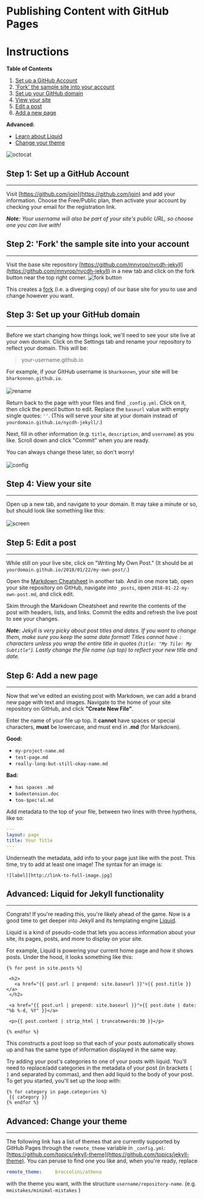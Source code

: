 # Publishing Content with GitHub Pages
# Instructions

__Table of Contents__
1. [Set up a GitHub Account](#step-1-set-up-a-github-account)
2. ['Fork' the sample site into your account](#step-2-fork-the-sample-site-into-your-account)
3. [Set up your GitHub domain](#step-3-set-up-your-github-domain)
4. [View your site](#step-4-view-your-site)
5. [Edit a post](#step-5-edit-a-post)
6. [Add a new page](#step-6-add-a-new-page)

__Advanced:__

- [Learn about Liquid](#advanced-liquid-for-jekyll-functionality)
- [Change your theme](#advanced-change-your-theme)

![octocat][]

## Step 1: Set up a GitHub Account
***
Visit [https://github.com/join](https://github.com/join) and add your information. Choose the Free/Public plan, then activate your account by checking your email for the registration link.

*__Note:__ Your username will also be part of your site's public URL, so choose one you can live with!*

## Step 2: 'Fork' the sample site into your account
***
Visit the base site repository [https://github.com/mnyrop/nycdh-jekyll](https://github.com/mnyrop/nycdh-jekyll) in a new tab and click on the fork button near the top right corner.  ![fork button][fork]

This creates a [fork](https://help.github.com/articles/fork-a-repo/) (i.e. a diverging copy) of our base site for you to use and change however you want.


## Step 3: Set up your GitHub domain
***
Before we start changing how things look, we'll need to see your site live at your own domain.
Click on the Settings tab and rename your repository to reflect your domain. This will be:

> your-username.github.io

For example, if your GitHub username is `bharkonnen`, your site will be `bharkonnen.github.io`.
<br><br>
![rename][]

Return back to the page with your files and find `_config.yml`. Click on it, then click the pencil button to edit. Replace the `baseurl` value with empty single quotes: `''`. (This will serve your site at your domain instead of `yourdomain.github.io/nycdh-jekyll/`.)

Next, fill in other information (e.g. `title`, `description`, and `username`) as you like. Scroll down and click "Commit" when you are ready.

You can always change these later, so don't worry!
<br><br>
![config][]

## Step 4: View your site
***
Open up a new tab, and navigate to your domain. It may take a minute or so, but should look like something like this:
<br><br>
![screen][]

## Step 5: Edit a post
***
 While still on your live site, click on "Writing My Own Post." (It should be at `yourdomain.github.io/2018/01/22/my-own-post/`.)

 Open the [Markdown Cheatsheet](docs/markdown-cheatsheet.md) in another tab. And in one more tab, open your site repository on GitHub, navigate into `_posts`, open `2018-01-22-my-own-post.md`, and click edit.

 Skim through the Markdown Cheatsheet and rewrite the contents of the post with headers, lists, and links. Commit the edits and refresh the live post to see your changes.

 *__Note:__ Jekyll is very picky about post titles and dates. If you want to change them, make sure you keep the same date format! Titles cannot have `:` characters unless you wrap the entire title in quotes (`title: "My Tile: My Subtitle"`). Lastly change the file name (up top) to reflect your new title and date.*


## Step 6: Add a new page
***
Now that we've edited an existing post with Markdown, we can add a brand new page with text and images. Navigate to the home of your site repository on GitHub, and click __"Create New File"__.

Enter the name of your file up top. It **cannot** have spaces or special characters, **must** be lowercase, and must end in **.md** (for Markdown).

__Good:__  
- `my-project-name.md`  
- `test-page.md`  
- `really-long-but-still-okay-name.md `  

__Bad:__
- `has spaces .md`
- `badextension.doc`
- `too-$pec!al.md`

Add metadata to the top of your file, between two lines with three hypthens, like so:
```yaml
---
layout: page
title: Your Title
---
```
Underneath the metadata, add info to your page just like with the post. This time, try to add at least one image! The syntax for an image is:

`![label][http://link-to-full-image.jpg]`

## Advanced: Liquid for Jekyll functionality
***

Congrats! If you're reading this, you're likely ahead of the game. Now is a good time to get deeper into Jekyll and its templating engine [Liquid](https://learn.cloudcannon.com/jekyll/introduction-to-liquid/).

Liquid is a kind of pseudo-code that lets you access information about your site, its pages, posts, and more to display on your site.

For example, Liquid is powering your current home page and how it shows posts. Under the hood, it looks something like this:

```liquid
{% for post in site.posts %}

 <h2>
   <a href="{{ post.url | prepend: site.baseurl }}">{{ post.title }}</a>
 </h2>

 <a href="{{ post.url | prepend: site.baseurl }}">{{ post.date | date: "%b %-d, %Y" }}</a>

 <p>{{ post.content | strip_html | truncatewords:30 }}</p>

{% endfor %}
```

This constructs a post loop so that each of your posts automatically shows up and has the same type of information displayed in the same way.

Try adding your post's categories to one of your posts with liquid. You'll need to replace/add categories in the metadata of your post (in brackets `[ ]` and separated by commas), and then add liquid to the body of your post. To get you started, you'll set up the loop with:

```liquid
{% for category in page.categories %}
 {{ category }}
{% endfor %}
```

## Advanced: Change your theme
***

The following link has a list of themes that are currently supported by GitHub Pages through the `remote_theme` variable in `_config.yml`: [https://github.com/topics/jekyll-theme](https://github.com/topics/jekyll-theme). You can peruse to find one you like and, when you're ready, replace

```yaml
remote_theme:     broccolini/athena
```

with the theme you want, with the structure `username/repository-name`. (e.g. `mmistakes/minimal-mistakes` )

[octocat]:  https://github.com/mnyrop/nycdh-jekyll/blob/master/docs/images/octocat.gif?raw=true
[fork]:     https://github.com/mnyrop/nycdh-jekyll/blob/master/docs/images/fork.png?raw=true
[rename]:   https://github.com/mnyrop/nycdh-jekyll/blob/master/docs/images/rename.png?raw=true
[config]:   https://github.com/mnyrop/nycdh-jekyll/blob/master/docs/images/config.png?raw=true
[screen]:   https://github.com/mnyrop/nycdh-jekyll/blob/master/docs/images/screen.png?raw=true
